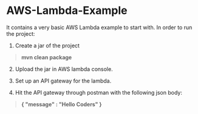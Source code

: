 # AWS-Lambda-Example

It contains a very basic AWS Lambda example to start with. In order to run the project:

1) Create a jar of the project

> **mvn clean package**

2) Upload the jar in AWS lambda console.

3) Set up an API gateway for the lambda.

4) Hit the API gateway through postman with the following json body:

> **{
   "message" : "Hello Coders"
}**
